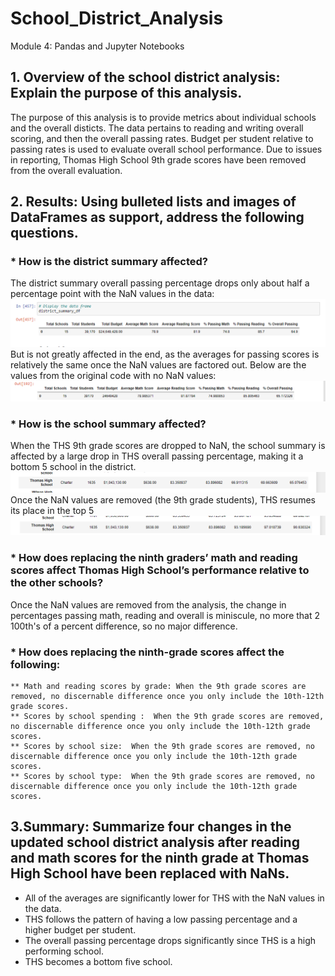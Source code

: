 # School_District_Analysis
Module 4: Pandas and Jupyter Notebooks
## 1. Overview of the school district analysis: Explain the purpose of this analysis.
The purpose of this analysis is to provide metrics about individual schools and the overall disticts. The data pertains to reading and writing overall scoring, and then the overall passing rates. Budget per student relative to passing rates is used to evaluate overall school performance. Due to issues in reporting, Thomas High School 9th grade scores have been removed from the overall evaluation. 
## 2. Results: Using bulleted lists and images of DataFrames as support, address the following questions.

###  * How is the district summary affected? 
   The district summary overall passing percentage drops only about half a percentage point with the NaN values in the data:
   ![CH_District](https://github.com/laurenneidhardt/School_District_Analysis/blob/main/CH_District.PNG)
   But is not greatly affected in the end, as the averages for passing scores is relatively the same once the NaN values are factored out. Below are the values from the original code with no NaN values:
   ![Orig_District](https://github.com/laurenneidhardt/School_District_Analysis/blob/main/Orig_District.PNG) 
###  * How is the school summary affected?  
   When the THS 9th grade scores are dropped to NaN, the school summary is affected by a large drop in THS overall passing percentage, making it a bottom 5 school in the district. 
  ![CH_THS_NaN_Values](https://github.com/laurenneidhardt/School_District_Analysis/blob/main/CH_THS_NaN_Values.PNG)
   Once the NaN values are removed (the 9th grade students), THS resumes its place in the top 5
   ![CH_THS_NaN_Removed](https://github.com/laurenneidhardt/School_District_Analysis/blob/main/CH_THS_NaN_Removed.PNG)
###  * How does replacing the ninth graders’ math and reading scores affect Thomas High School’s performance relative to the other schools? 
  Once the NaN values are removed from the analysis, the change in percentages passing math, reading and overall is miniscule, no more that 2 100th's of a percent difference, so no major difference.
###  * How does replacing the ninth-grade scores affect the following:
    ** Math and reading scores by grade: When the 9th grade scores are removed, no discernable difference once you only include the 10th-12th grade scores.
    ** Scores by school spending :  When the 9th grade scores are removed, no discernable difference once you only include the 10th-12th grade scores.
    ** Scores by school size:  When the 9th grade scores are removed, no discernable difference once you only include the 10th-12th grade scores.
    ** Scores by school type:  When the 9th grade scores are removed, no discernable difference once you only include the 10th-12th grade scores.
## 3.Summary: Summarize four changes in the updated school district analysis after reading and math scores for the ninth grade at Thomas High School have been replaced with NaNs.
* All of the averages are significantly lower for THS with the NaN values in the data.
* THS follows the pattern of having a low passing percentage and a higher budget per student. 
* The overall passing percentage drops significantly since THS is a high performing school.
* THS becomes a bottom five school.

